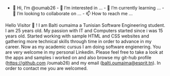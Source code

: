 - 👋 Hi, I’m @oumab26 - 👀 I’m interested in ... - 🌱 I’m currently learning ... - 💞️ I’m looking to collaborate on ... - 📫 How to reach me ...


Hello Visitor 🙂 ! I am Balti oumaima a Tunisian Software Engineering student. I am 25 years old. My passion with IT and Computers started since i was 15 years old. Started working with sample HTML and CSS websites and gathering more technical skills through time in order to advance in my career. Now as my academic cursus I am doing software engienering. You are very welcome in my personal Linkedin. Please feel free to take a look at the apps and samples i worked on and also browse my git-hub profile (https://github.com 
/oumab26) and my email (balti.oumaima@esprit.tn). In order to contact me you are welcomed.
